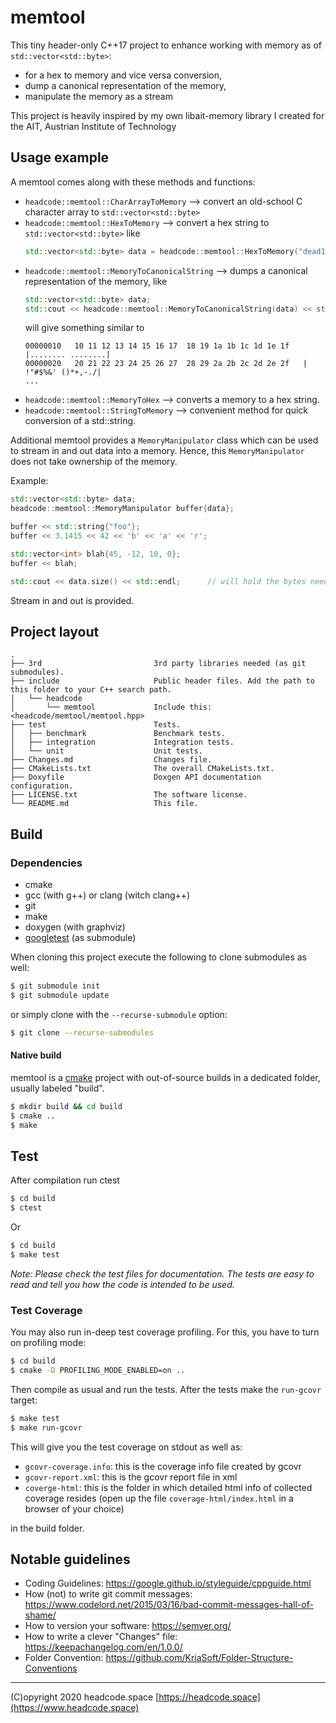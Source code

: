 # memtool

This tiny header-only C++17 project to enhance working with memory as of `std::vector<std::byte>`: 

* for a hex to memory and vice versa conversion,
* dump a canonical representation of the memory,
* manipulate the memory as a stream

This project is heavily inspired by my own libait-memory library I created for the 
AIT, Austrian Institute of Technology


## Usage example

A memtool comes along with these methods and functions:

* `headcode::memtool::CharArrayToMemory` --> convert an old-school C character array to `std::vector<std::byte>`
* `headcode::memtool::HexToMemory` --> convert a hex string to `std::vector<std::byte>` like
    ```c++
    std::vector<std::byte> data = headcode::memtool::HexToMemory("dead1337");
    ```
* `headcode::memtool::MemoryToCanonicalString` --> dumps a canonical representation of the memory, like
    ```c++
    std::vector<std::byte> data;
    std::cout << headcode::memtool::MemoryToCanonicalString(data) << std::endl;
    ```
    will give something similar to
    ```
    00000010   10 11 12 13 14 15 16 17  18 19 1a 1b 1c 1d 1e 1f   |........ ........|
    00000020   20 21 22 23 24 25 26 27  28 29 2a 2b 2c 2d 2e 2f   | !"#$%&' ()*+,-./|
    ...
    ```
* `headcode::memtool::MemoryToHex` --> converts a memory to a hex string.
* `headcode::memtool::StringToMemory` --> convenient method for quick conversion of a std::string.

Additional memtool provides a `MemoryManipulator` class which can be used to
stream in and out data into a memory. Hence, this `MemoryManipulator` does not take
ownership of the memory.

Example:
```c++
std::vector<std::byte> data;
headcode::memtool::MemoryManipulator buffer{data};

buffer << std::string{"foo"};
buffer << 3.1415 << 42 << 'b' << 'a' << 'r';

std::vector<int> blah{45, -12, 10, 0};
buffer << blah;

std::cout << data.size() << std::endl;      // will hold the bytes needed fot the above data streamed
```

Stream in and out is provided.


## Project layout

```
.
├── 3rd                         3rd party libraries needed (as git submodules).
├── include                     Public header files. Add the path to this folder to your C++ search path.
│   └── headcode                
│       └── memtool             Include this: <headcode/memtool/memtool.hpp>
├── test                        Tests.
│   ├── benchmark               Benchmark tests.
│   ├── integration             Integration tests.
│   └── unit                    Unit tests.
├── Changes.md                  Changes file.
├── CMakeLists.txt              The overall CMakeLists.txt.
├── Doxyfile                    Doxgen API documentation configuration.
├── LICENSE.txt                 The software license.
└── README.md                   This file.
```

## Build

### Dependencies

- cmake
- gcc (with g++) or clang (witch clang++)
- git
- make
- doxygen (with graphviz)
- [googletest](https://github.com/google/googletest) (as submodule)

When cloning this project execute the following to clone submodules as well:

```bash
$ git submodule init
$ git submodule update
```

or simply clone with the `--recurse-submodule` option:
```bash
$ git clone --recurse-submodules
```

#### Native build

memtool is a [cmake](https://cmake.org) project with out-of-source builds in
a dedicated folder, usually labeled "build".

```bash
$ mkdir build && cd build
$ cmake ..
$ make
```

## Test

After compilation run ctest
```bash
$ cd build
$ ctest
```
Or
```bash
$ cd build
$ make test
```

_Note: Please check the test files for documentation. 
The tests are easy to read and tell you how the code is intended to be used._ 

### Test Coverage

You may also run in-deep test coverage profiling. For this, you have to turn on profiling mode:
```bash
$ cd build
$ cmake -D PROFILING_MODE_ENABLED=on ..
```

Then compile as usual and run the tests. After the tests make the `run-gcovr` target: 
```bash
$ make test
$ make run-gcovr
```

This will give you the test coverage on stdout as well as:
* `gcovr-coverage.info`:  this is the coverage info file created by gcovr
* `gcovr-report.xml`: this is the gcovr report file in xml
* `coverge-html`: this is the folder in which detailed html info of collected coverage resides
  (open up the file `coverage-html/index.html` in a browser of your choice)

in the build folder.


## Notable guidelines

* Coding Guidelines: https://google.github.io/styleguide/cppguide.html
* How (not) to write git commit messages: https://www.codelord.net/2015/03/16/bad-commit-messages-hall-of-shame/
* How to version your software: https://semver.org/
* How to write a clever "Changes" file: https://keepachangelog.com/en/1.0.0/
* Folder Convention: https://github.com/KriaSoft/Folder-Structure-Conventions

---

(C)opyright 2020 headcode.space
[https://headcode.space](https://www.headcode.space)

